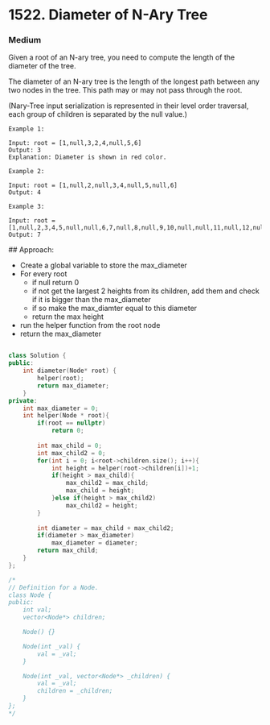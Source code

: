 # 1522. Diameter of N-Ary Tree
### Medium

Given a root of an N-ary tree, you need to compute the length of the diameter of the tree.

The diameter of an N-ary tree is the length of the longest path between any two nodes in the tree. This path may or may not pass through the root.

(Nary-Tree input serialization is represented in their level order traversal, each group of children is separated by the null value.)

 

    Example 1:

    Input: root = [1,null,3,2,4,null,5,6]
    Output: 3
    Explanation: Diameter is shown in red color.

    Example 2:

    Input: root = [1,null,2,null,3,4,null,5,null,6]
    Output: 4

    Example 3:

    Input: root = [1,null,2,3,4,5,null,null,6,7,null,8,null,9,10,null,null,11,null,12,null,13,null,null,14]
    Output: 7

## Approach:
* Create a global variable to store the max_diameter 
* For every root
    * if null return 0
    * if not get the largest 2 heights from its children, add them and check if it is bigger than the max_diameter
    * if so make the max_diamter equal to this diameter
    * return the max height
* run the helper function from the root node
* return the max_diameter

```cpp

class Solution {
public:
    int diameter(Node* root) {
        helper(root);
        return max_diameter;
    }
private:
    int max_diameter = 0;
    int helper(Node * root){
        if(root == nullptr)
            return 0;
        
        int max_child = 0;
        int max_child2 = 0;
        for(int i = 0; i<root->children.size(); i++){
            int height = helper(root->children[i])+1;
            if(height > max_child){
                max_child2 = max_child;
                max_child = height;
            }else if(height > max_child2)
                max_child2 = height;
        }
        
        int diameter = max_child + max_child2;
        if(diameter > max_diameter)
            max_diameter = diameter;
        return max_child;
    }
};

/*
// Definition for a Node.
class Node {
public:
    int val;
    vector<Node*> children;

    Node() {}

    Node(int _val) {
        val = _val;
    }

    Node(int _val, vector<Node*> _children) {
        val = _val;
        children = _children;
    }
};
*/

```
